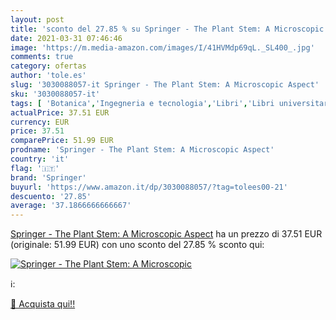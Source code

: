 ```yaml
---
layout: post
title: 'sconto del 27.85 % su Springer - The Plant Stem: A Microscopic  '
date: 2021-03-31 07:46:46
image: 'https://m.media-amazon.com/images/I/41HVMdp69qL._SL400_.jpg'
comments: true
category: ofertas
author: 'tole.es'
slug: '3030088057-it Springer - The Plant Stem: A Microscopic Aspect'
sku: '3030088057-it'
tags: [ 'Botanica','Ingegneria e tecnologia','Libri','Libri universitari','Libri universitari biologia e scienze della vita','Libri universitari scienze e matematica','Scienze biologiche','Scienze, tecnologia e medicina','springer', ]
actualPrice: 37.51 EUR
currency: EUR
price: 37.51
comparePrice: 51.99 EUR
prodname: 'Springer - The Plant Stem: A Microscopic Aspect'
country: 'it'
flag: '🇮🇹'
brand: 'Springer'
buyurl: 'https://www.amazon.it/dp/3030088057/?tag=tolees00-21'
descuento: '27.85'
average: '37.1866666666667'
---
```


[Springer - The Plant Stem: A Microscopic Aspect](https://www.amazon.it/dp/3030088057/?tag=tolees00-21) ha un prezzo di 37.51 EUR (originale: 51.99 EUR) con uno sconto del 27.85 % sconto qui:

[![Springer - The Plant Stem: A Microscopic](https://m.media-amazon.com/images/I/41HVMdp69qL._SL400_.jpg)](https://www.amazon.it/dp/3030088057/?tag=tolees00-21)

ℹ️:


[🛒 Acquista qui!!](https://www.amazon.it/dp/3030088057/?tag=tolees00-21)
